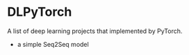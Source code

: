 # DLPyTorch
A list of deep learning projects that implemented by PyTorch.

* a simple Seq2Seq model
